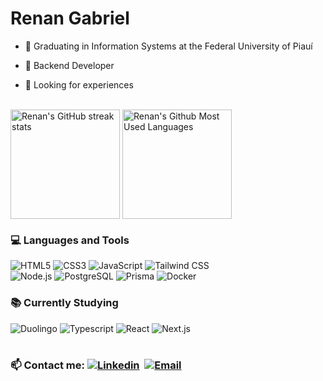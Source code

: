 # Renan Gabriel

- 🏫 Graduating in Information Systems at the Federal University of Piauí

- 🌱 Backend Developer

- 🔭 Looking for experiences

<br />

<div style="display: flex;">
  <img style="height: 175px; margin-right: 4px;" src="https://streak-stats.demolab.com/?user=renansilva15&theme=dracula" alt="Renan's GitHub streak stats">
  
  <img style="height: 175px;" src="https://github-readme-stats.vercel.app/api/top-langs/?username=renansilva15&layout=compact&count_private=true&show_icons=true&theme=dracula" alt="Renan's Github Most Used Languages">
</div>

### 💻 Languages and Tools
<div style="display: inline_block">
  <img alt="HTML5" src="https://img.shields.io/badge/HTML5-E34F26?style=for-the-badge&logo=html5&logoColor=white"/>
  <img alt="CSS3" src="https://img.shields.io/badge/CSS3-1572B6?style=for-the-badge&logo=css3&logoColor=white"/>
  <img alt="JavaScript" src="https://img.shields.io/badge/JavaScript-F7DF1E?style=for-the-badge&logo=javascript&logoColor=black"/>
  <img alt="Tailwind CSS" src="https://img.shields.io/badge/Tailwind_CSS-38B2AC?style=for-the-badge&logo=tailwind-css&logoColor=white"/>
  <br />
  <img alt="Node.js" src="https://img.shields.io/badge/Node.js-43853D?style=for-the-badge&logo=node.js&logoColor=white"/>
  <img alt="PostgreSQL" src="https://img.shields.io/badge/PostgreSQL-316192?style=for-the-badge&logo=postgresql&logoColor=white"/>
  <img alt="Prisma" src="https://img.shields.io/badge/-Prisma-1B222D?style=for-the-badge&logo=prisma"/>
  <img alt="Docker" src="https://img.shields.io/badge/-Docker-2496ED?style=for-the-badge&logo=docker&logoColor=white"/>
</div>

### 📚 Currently Studying 
<div style="display: inline_block">
  <img alt="Duolingo" src="https://img.shields.io/badge/Duolingo-58CC02?style=for-the-badge&logo=Duolingo&logoColor=white"/>
  <img alt="Typescript" src="https://img.shields.io/badge/TypeScript-007ACC?style=for-the-badge&logo=typescript&logoColor=white"/>
  <img alt="React" src="https://img.shields.io/badge/React-20232A?style=for-the-badge&logo=react&logoColor=61DAFB"/>
  <img alt="Next.js" src="https://img.shields.io/badge/Next.js-000000?style=for-the-badge&logo=next.js&logoColor=white"/>
  <!-- <img alt="React Native" src="https://img.shields.io/badge/React_Native-20232A?style=for-the-badge&logo=react&logoColor=61DAFB"/> -->
</div>

<br />

### 📫 Contact me:&nbsp;[![Linkedin](https://img.shields.io/badge/-renansilva15-0e76a8?style=flat&logo=linkedin&link=https://www.linkedin.com/in/renansilva15/)](https://www.linkedin.com/in/renansilva15/)&nbsp; [![Email](https://img.shields.io/badge/-renangabrielsilva150@gmail.com-red?style=flat&logo=gmail&logoColor=white)](mailto:renangabrielsilva150@gmail.com)
